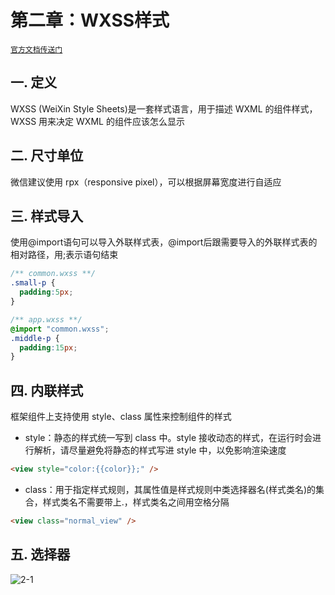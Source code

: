 # 第二章：WXSS样式

[`官方文档传送门`](https://developers.weixin.qq.com/miniprogram/dev/framework/view/wxss.html)

## 一. 定义
WXSS (WeiXin Style Sheets)是一套样式语言，用于描述 WXML 的组件样式，WXSS 用来决定 WXML 的组件应该怎么显示

## 二. 尺寸单位
微信建议使用 rpx（responsive pixel），可以根据屏幕宽度进行自适应

## 三. 样式导入
使用@import语句可以导入外联样式表，@import后跟需要导入的外联样式表的相对路径，用;表示语句结束

```css
/** common.wxss **/
.small-p {
  padding:5px;
}
```
```css
/** app.wxss **/
@import "common.wxss";
.middle-p {
  padding:15px;
}
```

## 四. 内联样式
框架组件上支持使用 style、class 属性来控制组件的样式

* style：静态的样式统一写到 class 中。style 接收动态的样式，在运行时会进行解析，请尽量避免将静态的样式写进 style 中，以免影响渲染速度
```html
<view style="color:{{color}};" />
```

* class：用于指定样式规则，其属性值是样式规则中类选择器名(样式类名)的集合，样式类名不需要带上.，样式类名之间用空格分隔
```html
<view class="normal_view" />
```

## 五. 选择器
![2-1](https://s2.ax1x.com/2020/01/15/lXJLxU.md.png)




<comment/>